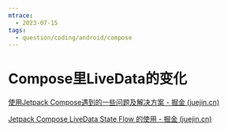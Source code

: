 ```yaml
---
mtrace:
  - 2023-07-15
tags:
  - question/coding/android/compose
---
```

# Compose里LiveData的变化

[使用Jetpack Compose遇到的一些问题及解决方案 - 掘金 (juejin.cn)](https://juejin.cn/post/7021818856003862564)

[Jetpack Compose LiveData State Flow 的使用 - 掘金 (juejin.cn)](https://juejin.cn/post/7061243561697624100)